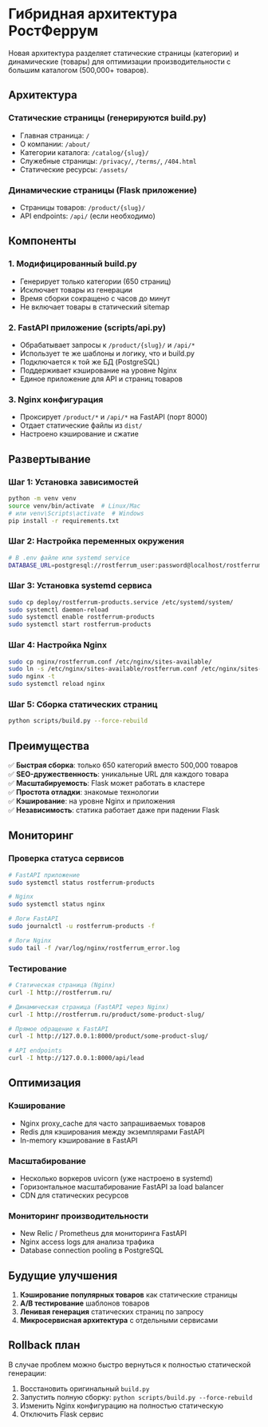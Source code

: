 # Гибридная архитектура РостФеррум

Новая архитектура разделяет статические страницы (категории) и динамические (товары) для оптимизации производительности с большим каталогом (500,000+ товаров).

## Архитектура

### Статические страницы (генерируются build.py)
- Главная страница: `/`
- О компании: `/about/`
- Категории каталога: `/catalog/{slug}/`
- Служебные страницы: `/privacy/`, `/terms/`, `/404.html`
- Статические ресурсы: `/assets/`

### Динамические страницы (Flask приложение)
- Страницы товаров: `/product/{slug}/`
- API endpoints: `/api/` (если необходимо)

## Компоненты

### 1. Модифицированный build.py
- Генерирует только категории (650 страниц)
- Исключает товары из генерации
- Время сборки сокращено с часов до минут
- Не включает товары в статический sitemap

### 2. FastAPI приложение (scripts/api.py)
- Обрабатывает запросы к `/product/{slug}/` и `/api/*`
- Использует те же шаблоны и логику, что и build.py
- Подключается к той же БД (PostgreSQL)
- Поддерживает кэширование на уровне Nginx
- Единое приложение для API и страниц товаров

### 3. Nginx конфигурация
- Проксирует `/product/*` и `/api/*` на FastAPI (порт 8000)
- Отдает статические файлы из `dist/`
- Настроено кэширование и сжатие

## Развертывание

### Шаг 1: Установка зависимостей
```bash
python -m venv venv
source venv/bin/activate  # Linux/Mac
# или venv\Scripts\activate  # Windows
pip install -r requirements.txt
```

### Шаг 2: Настройка переменных окружения
```bash
# В .env файле или systemd service
DATABASE_URL=postgresql://rostferrum_user:password@localhost/rostferrum
```

### Шаг 3: Установка systemd сервиса
```bash
sudo cp deploy/rostferrum-products.service /etc/systemd/system/
sudo systemctl daemon-reload
sudo systemctl enable rostferrum-products
sudo systemctl start rostferrum-products
```

### Шаг 4: Настройка Nginx
```bash
sudo cp nginx/rostferrum.conf /etc/nginx/sites-available/
sudo ln -s /etc/nginx/sites-available/rostferrum.conf /etc/nginx/sites-enabled/
sudo nginx -t
sudo systemctl reload nginx
```

### Шаг 5: Сборка статических страниц
```bash
python scripts/build.py --force-rebuild
```

## Преимущества

✅ **Быстрая сборка**: только 650 категорий вместо 500,000 товаров  
✅ **SEO-дружественность**: уникальные URL для каждого товара  
✅ **Масштабируемость**: Flask может работать в кластере  
✅ **Простота отладки**: знакомые технологии  
✅ **Кэширование**: на уровне Nginx и приложения  
✅ **Независимость**: статика работает даже при падении Flask  

## Мониторинг

### Проверка статуса сервисов
```bash
# FastAPI приложение
sudo systemctl status rostferrum-products

# Nginx
sudo systemctl status nginx

# Логи FastAPI
sudo journalctl -u rostferrum-products -f

# Логи Nginx
sudo tail -f /var/log/nginx/rostferrum_error.log
```

### Тестирование
```bash
# Статическая страница (Nginx)
curl -I http://rostferrum.ru/

# Динамическая страница (FastAPI через Nginx)
curl -I http://rostferrum.ru/product/some-product-slug/

# Прямое обращение к FastAPI
curl -I http://127.0.0.1:8000/product/some-product-slug/

# API endpoints
curl -I http://127.0.0.1:8000/api/lead
```

## Оптимизация

### Кэширование
- Nginx proxy_cache для часто запрашиваемых товаров
- Redis для кэширования между экземплярами FastAPI
- In-memory кэширование в FastAPI

### Масштабирование
- Несколько воркеров uvicorn (уже настроено в systemd)
- Горизонтальное масштабирование FastAPI за load balancer
- CDN для статических ресурсов

### Мониторинг производительности
- New Relic / Prometheus для мониторинга FastAPI
- Nginx access logs для анализа трафика
- Database connection pooling в PostgreSQL

## Будущие улучшения

1. **Кэширование популярных товаров** как статические страницы
2. **A/B тестирование** шаблонов товаров
3. **Ленивая генерация** статических страниц по запросу
4. **Микросервисная архитектура** с отдельными сервисами

## Rollback план

В случае проблем можно быстро вернуться к полностью статической генерации:

1. Восстановить оригинальный `build.py`
2. Запустить полную сборку: `python scripts/build.py --force-rebuild`
3. Изменить Nginx конфигурацию на полностью статическую
4. Отключить Flask сервис
